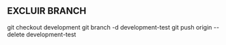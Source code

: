 ## EXCLUIR BRANCH
git checkout development
git branch -d development-test
git push origin --delete development-test
